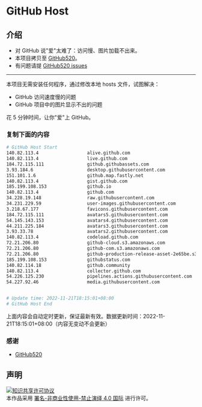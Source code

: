 # GitHub Host
## 介绍
- 对 GitHub 说"爱"太难了：访问慢、图片加载不出来。
- 本项目拷贝至 [GitHub520](https://github.com/521xueweihan/GitHub520)。
- 有问题请提 [GitHub520 issues](https://github.com/521xueweihan/GitHub520/issues/new)

---

本项目无需安装任何程序，通过修改本地 hosts 文件，试图解决：
- GitHub 访问速度慢的问题
- GitHub 项目中的图片显示不出的问题

花 5 分钟时间，让你"爱"上 GitHub。

### 复制下面的内容
```bash
# GitHub Host Start
140.82.113.4                  alive.github.com
140.82.113.4                  live.github.com
184.72.115.111                github.githubassets.com
3.93.184.6                    desktop.githubusercontent.com
151.101.1.6                   github.map.fastly.net
140.82.113.4                  gist.github.com
185.199.108.153               github.io
140.82.113.4                  github.com
34.228.19.148                 raw.githubusercontent.com
34.231.229.59                 user-images.githubusercontent.com
3.218.67.177                  favicons.githubusercontent.com
184.72.115.111                avatars5.githubusercontent.com
54.145.143.153                avatars4.githubusercontent.com
44.211.225.184                avatars3.githubusercontent.com
3.93.33.78                    avatars2.githubusercontent.com
140.82.113.4                  codeload.github.com
72.21.206.80                  github-cloud.s3.amazonaws.com
72.21.206.80                  github-com.s3.amazonaws.com
72.21.206.80                  github-production-release-asset-2e65be.s3.amazonaws.com
185.199.108.153               githubstatus.com
140.82.114.18                 github.community
140.82.113.4                  collector.github.com
54.226.125.230                pipelines.actions.githubusercontent.com
54.227.92.46                  media.githubusercontent.com


# Update time: 2022-11-21T18:15:01+08:00
# GitHub Host End

```
上面内容会自动定时更新，保证最新有效。数据更新时间：2022-11-21T18:15:01+08:00（内容无变动不会更新）

### 感谢

- [GitHub520](https://github.com/521xueweihan/GitHub520)

## 声明
<a rel="license" href="https://creativecommons.org/licenses/by-nc-nd/4.0/deed.zh"><img alt="知识共享许可协议" style="border-width: 0" src="https://licensebuttons.net/l/by-nc-nd/4.0/88x31.png"></a><br>本作品采用 <a rel="license" href="https://creativecommons.org/licenses/by-nc-nd/4.0/deed.zh">署名-非商业性使用-禁止演绎 4.0 国际</a> 进行许可。